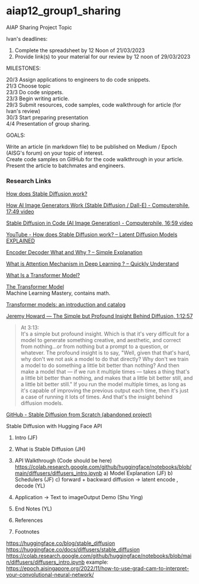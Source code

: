 # aiap12_group1_sharing
AIAP Sharing Project Topic

Ivan's deadlines:
1. Complete the spreadsheet by 12 Noon of 21/03/2023
2. Provide link(s) to your material for our review by 12 noon of 29/03/2023

MILESTONES:

20/3 Assign applications to engineers to do code snippets.\
21/3 Choose topic\
23/3 Do code snippets.\
23/3 Begin writing article.\
29/3 Submit resources, code samples, code walkthrough for article (for Ivan's review)\
30/3 Start preparing presentation\
4/4 Presentation of group sharing.


GOALS:

Write an article (in markdown file) to be published on Medium / Epoch (AISG's forum) on your topic of interest.  
Create code samples on GitHub for the code walkthrough in your article.  
Present the article to batchmates and engineers. 


### Research Links

[How does Stable Diffusion work?](https://stable-diffusion-art.com/how-stable-diffusion-work/)

[How AI Image Generators Work (Stable Diffusion / Dall-E) - Computerphile, 17:49 video](https://youtu.be/1CIpzeNxIhU)

[Stable Diffusion in Code (AI Image Generation) - Computerphile, 16:59 video](https://youtu.be/-lz30by8-sU)

[YouTube - How does Stable Diffusion work? – Latent Diffusion Models EXPLAINED](https://www.youtube.com/watch?v=J87hffSMB60)

[Encoder Decoder What and Why ? – Simple Explanation](https://inside-machinelearning.com/en/encoder-decoder-what-and-why-simple-explanation/)

[What is Attention Mechanism in Deep Learning ? – Quickly Understand](https://inside-machinelearning.com/en/attention-mechanism/)

[What Is a Transformer Model?](https://blogs.nvidia.com/blog/2022/03/25/what-is-a-transformer-model/)

[The Transformer Model](https://machinelearningmastery.com/the-transformer-model/)\
Machine Learning Mastery, contains math.

[Transformer models: an introduction and catalog](https://arxiv.org/abs/2302.07730)

[Jeremy Howard — The Simple but Profound Insight Behind Diffusion, 1:12:57](https://www.youtube.com/watch?v=HhGOGuJY1Wk)

> At 3:13:\
> It's a simple but profound insight. Which is that it's very difficult for a model to generate something creative, and aesthetic, and correct from nothing...or from nothing but a prompt to a question, or whatever. The profound insight is to say, "Well, given that that's hard, why don't we not ask a model to do that directly? Why don't we train a model to do something a little bit better than nothing? And then make a model that — if we run it multiple times — takes a thing that's a little bit better than nothing, and makes that a little bit better still, and a little bit better still." If you run the model multiple times, as long as it's capable of improving the previous output each time, then it's just a case of running it lots of times. And that's the insight behind diffusion models.

[GitHub - Stable Diffusion from Scratch (abandoned project)](https://github.com/xrsrke/stable-diffusion-from-scratch)


Stable Diffusion with Hugging Face API

1) Intro (JF)
2) What is Stable Diffusion (JH)
3) API Walkthrough (Code should be here)
	https://colab.research.google.com/github/huggingface/notebooks/blob/main/diffusers/diffusers_intro.ipynb
	a) Model Explanation (JF)
	b) Schedulers (JF)
	c) forward + backward diffusion -> latent encode , decode (YL)

4) Application -> Text to imageOutput Demo (Shu Ying)
5) End Notes (YL)
6) References
7) Footnotes

https://huggingface.co/blog/stable_diffusion
https://huggingface.co/docs/diffusers/stable_diffusion
https://colab.research.google.com/github/huggingface/notebooks/blob/main/diffusers/diffusers_intro.ipynb
example:
https://epoch.aisingapore.org/2022/11/how-to-use-grad-cam-to-interpret-your-convolutional-neural-network/

